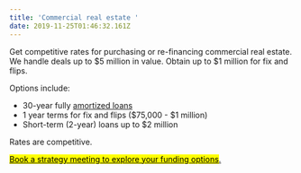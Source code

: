 ```yaml
---
title: 'Commercial real estate '
date: 2019-11-25T01:46:32.161Z
---
```

Get competitive rates for purchasing or re-financing commercial real estate. We handle deals up to $5 million in value. Obtain up to $1 million for fix and flips. 

Options include: 

* 30-year fully <a href="https://www.investopedia.com/terms/a/amortized_loan.asp" target="blank">amortized loans</a> 
* 1 year terms for fix and flips ($75,000 - $1 million)
* Short-term (2-year) loans up to $2 million

Rates are competitive. 

<!-- Calendly link widget begin -->

<link href="https://assets.calendly.com/assets/external/widget.css" rel="stylesheet">
<script src="https://assets.calendly.com/assets/external/widget.js" type="text/javascript"></script>
<a href="" onclick="Calendly.initPopupWidget({url: 'https://calendly.com/spearfish/consultation'});return false;"><mark>	Book a strategy meeting to explore your funding options</mark>.</a>
<!-- Calendly link widget end -->
